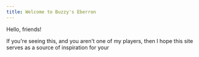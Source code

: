 ```yaml
---
title: Welcome to Buzzy's Eberron
---
```

Hello, friends!

If you're seeing this, and you aren't one of my players, then I hope this site serves as a source of inspiration for your 